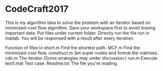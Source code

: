 # CodeCraft2017
This is my algorithm idea to solve the problem with an iterator based on minimized-cost flow algorithm.
Save your workspace first to avoid lossing important data.
Put files under current folder.
Directly run the file run in matlab.
You will be responsed with a result after every iteration.

Function of files:\n
short.m		Find the shortest path.
MCF.m		Find the minimized-cost flow.
construct.m	Set super nodes and format the matrixes.
cdn.m		The iterator.(Some strategies may under discussion.)
run.m		Execute.
test1.mat	Test case.
Readme.txt	The file you're reading.

